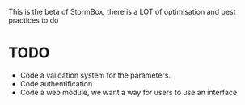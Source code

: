 This is the beta of StormBox, there is a LOT of optimisation and
best practices to do

# TODO

- Code a validation system for the parameters.
- Code authentification
- Code a web module, we want a way for users to use an interface
